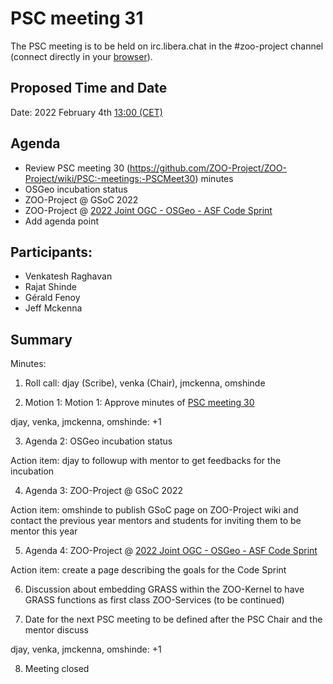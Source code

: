 # PSC meeting 31

The PSC meeting is to be held on irc.libera.chat in the #zoo-project channel (connect directly in your [browser](https://web.libera.chat/#zoo-project)).

## Proposed Time and Date

Date: 2022 February 4th [13:00 (CET)](https://www.timeanddate.com/worldclock/fixedtime.html?year=2022&month=02&day=04&hour=12&min=0&sec=0&msg=ZOO-Project+PSC+Meeting)

## Agenda

* Review PSC meeting 30 (https://github.com/ZOO-Project/ZOO-Project/wiki/PSC:-meetings:-PSCMeet30) minutes
* OSGeo incubation status
* ZOO-Project @ GSoC 2022
* ZOO-Project @ [2022 Joint OGC - OSGeo - ASF Code Sprint](https://www.ogc.org/pressroom/pressreleases/4659?utm_content=buffer8993e&utm_medium=social&utm_source=twitter.com&utm_campaign=buffer)
* Add agenda point

## Participants:

* Venkatesh Raghavan
* Rajat Shinde
* Gérald Fenoy
* Jeff Mckenna 

## Summary

Minutes:
1. Roll call: djay (Scribe), venka (Chair), jmckenna, omshinde

2. Motion 1: Motion 1: Approve minutes of [PSC meeting 30](https://github.com/ZOO-Project/ZOO-Project/wiki/PSC:-meetings:-PSCMeet30)

 djay, venka, jmckenna, omshinde: +1

3. Agenda 2: OSGeo incubation status

 Action item: djay to followup with mentor to get feedbacks for the incubation

4. Agenda 3: ZOO-Project @ GSoC 2022

 Action item: omshinde to publish GSoC page on ZOO-Project wiki and contact the previous year mentors and students for inviting them to be mentor this year

5. Agenda 4: ZOO-Project @ [2022 Joint OGC - OSGeo - ASF Code Sprint](https://www.ogc.org/pressroom/pressreleases/4659?utm_content=buffer8993e&utm_medium=social&utm_source=twitter.com&utm_campaign=buffer)

 Action item: create a page describing the goals for the Code Sprint

6. Discussion about embedding GRASS within the ZOO-Kernel to have GRASS functions as first class ZOO-Services (to be continued)

7. Date for the next PSC meeting to be defined after the PSC Chair and the mentor discuss

 djay, venka, jmckenna, omshinde: +1

8. Meeting closed

